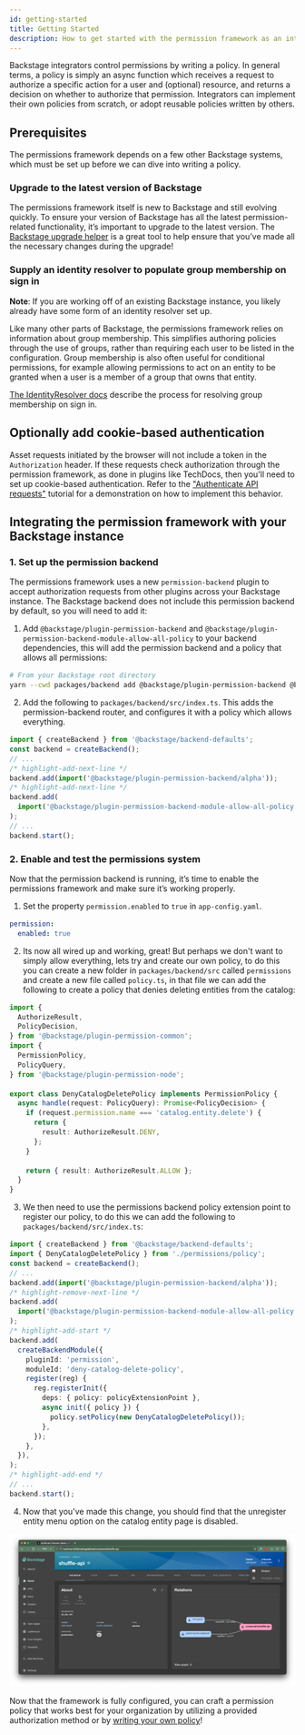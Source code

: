 ```yaml
---
id: getting-started
title: Getting Started
description: How to get started with the permission framework as an integrator
---
```


Backstage integrators control permissions by writing a policy. In general terms, a policy is simply an async function which receives a request to authorize a specific action for a user and (optional) resource, and returns a decision on whether to authorize that permission. Integrators can implement their own policies from scratch, or adopt reusable policies written by others.

## Prerequisites

The permissions framework depends on a few other Backstage systems, which must be set up before we can dive into writing a policy.

### Upgrade to the latest version of Backstage

The permissions framework itself is new to Backstage and still evolving quickly. To ensure your version of Backstage has all the latest permission-related functionality, it’s important to upgrade to the latest version. The [Backstage upgrade helper](https://backstage.github.io/upgrade-helper/) is a great tool to help ensure that you’ve made all the necessary changes during the upgrade!

### Supply an identity resolver to populate group membership on sign in

**Note**: If you are working off of an existing Backstage instance, you likely already have some form of an identity resolver set up.

Like many other parts of Backstage, the permissions framework relies on information about group membership. This simplifies authoring policies through the use of groups, rather than requiring each user to be listed in the configuration. Group membership is also often useful for conditional permissions, for example allowing permissions to act on an entity to be granted when a user is a member of a group that owns that entity.

[The IdentityResolver docs](../auth/identity-resolver.md) describe the process for resolving group membership on sign in.

## Optionally add cookie-based authentication

Asset requests initiated by the browser will not include a token in the `Authorization` header. If these requests check authorization through the permission framework, as done in plugins like TechDocs, then you'll need to set up cookie-based authentication. Refer to the ["Authenticate API requests"](https://github.com/backstage/backstage/blob/master/contrib/docs/tutorials/authenticate-api-requests.md) tutorial for a demonstration on how to implement this behavior.

## Integrating the permission framework with your Backstage instance

### 1. Set up the permission backend

The permissions framework uses a new `permission-backend` plugin to accept authorization requests from other plugins across your Backstage instance. The Backstage backend does not include this permission backend by default, so you will need to add it:

1. Add `@backstage/plugin-permission-backend` and `@backstage/plugin-permission-backend-module-allow-all-policy` to your backend dependencies, this will add the permission backend and a policy that allows all permissions:

```bash
# From your Backstage root directory
yarn --cwd packages/backend add @backstage/plugin-permission-backend @backstage/plugin-permission-backend-module-allow-all-policy
```

2. Add the following to `packages/backend/src/index.ts`. This adds the permission-backend router, and configures it with a policy which allows everything.

```typescript title="packages/backend/src/index.ts"
import { createBackend } from '@backstage/backend-defaults';
const backend = createBackend();
// ...
/* highlight-add-next-line */
backend.add(import('@backstage/plugin-permission-backend/alpha'));
/* highlight-add-next-line */
backend.add(
  import('@backstage/plugin-permission-backend-module-allow-all-policy'),
);
// ...
backend.start();
```

### 2. Enable and test the permissions system

Now that the permission backend is running, it’s time to enable the permissions framework and make sure it’s working properly.

1. Set the property `permission.enabled` to `true` in `app-config.yaml`.

```yaml title="app-config.yaml"
permission:
  enabled: true
```

2. Its now all wired up and working, great! But perhaps we don't want to simply allow everything, lets try and create our own policy, to do this you can create a new folder in `packages/backend/src` called `permissions` and create a new file called `policy.ts`, in that file we can add the following to create a policy that denies deleting entities from the catalog:

```ts title="packages/backend/src/permissions/policy.ts"
import {
  AuthorizeResult,
  PolicyDecision,
} from '@backstage/plugin-permission-common';
import {
  PermissionPolicy,
  PolicyQuery,
} from '@backstage/plugin-permission-node';

export class DenyCatalogDeletePolicy implements PermissionPolicy {
  async handle(request: PolicyQuery): Promise<PolicyDecision> {
    if (request.permission.name === 'catalog.entity.delete') {
      return {
        result: AuthorizeResult.DENY,
      };
    }

    return { result: AuthorizeResult.ALLOW };
  }
}
```

3. We then need to use the permissions backend policy extension point to register our policy, to do this we can add the following to `packages/backend/src/index.ts`:

```ts title="packages/backend/src/index.ts"
import { createBackend } from '@backstage/backend-defaults';
import { DenyCatalogDeletePolicy } from './permissions/policy';
const backend = createBackend();
// ...
backend.add(import('@backstage/plugin-permission-backend/alpha'));
/* highlight-remove-next-line */
backend.add(
  import('@backstage/plugin-permission-backend-module-allow-all-policy'),
);
/* highlight-add-start */
backend.add(
  createBackendModule({
    pluginId: 'permission',
    moduleId: 'deny-catalog-delete-policy',
    register(reg) {
      reg.registerInit({
        deps: { policy: policyExtensionPoint },
        async init({ policy }) {
          policy.setPolicy(new DenyCatalogDeletePolicy());
        },
      });
    },
  }),
);
/* highlight-add-end */
// ...
backend.start();
```

4. Now that you’ve made this change, you should find that the unregister entity menu option on the catalog entity page is disabled.

![Entity detail page showing disabled unregister entity context menu entry](../assets/permissions/disabled-unregister-entity.png)

Now that the framework is fully configured, you can craft a permission policy that works best for your organization by utilizing a provided authorization method or by [writing your own policy](./writing-a-policy.md)!
